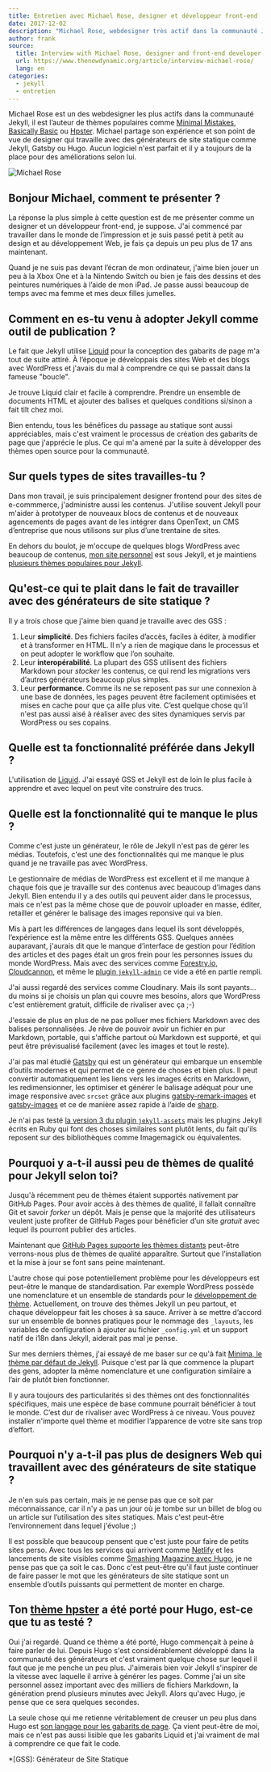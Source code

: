 ```yaml
---
title: Entretien avec Michael Rose, designer et développeur front-end
date: 2017-12-02
description: "Michael Rose, webdesigner très actif dans la communauté Jekyll, partage son retour d’expérience sur les générateurs de site statique."
author: frank
source:
  title: Interview with Michael Rose, designer and front-end developer
  url: https://www.thenewdynamic.org/article/interview-michael-rose/
  lang: en
categories:
  - jekyll
  - entretien
---
```

Michael Rose est un des webdesigner les plus actifs dans la communauté Jekyll, il est l’auteur de thèmes populaires comme [Minimal Mistakes](https://mmistakes.github.io/minimal-mistakes/), [Basically Basic](https://mmistakes.github.io/jekyll-theme-basically-basic/) ou [Hpster](https://mmistakes.github.io/hpstr-jekyll-theme/). Michael partage son expérience et son point de vue de designer qui travaille avec des générateurs de site statique comme Jekyll, Gatsby ou Hugo. Aucun logiciel n'est parfait et il y a toujours de la place pour des améliorations selon lui.

![Michael Rose](https://res.cloudinary.com/jamstatic/image/upload/f_auto,q_auto/v1523347062/jamstatic/michael-rose.jpg "Michael Rose")

## Bonjour Michael, comment te présenter ?

La réponse la plus simple à cette question est de me présenter comme un designer et un développeur front-end, je suppose. J'ai commencé par travailler dans le monde de l’impression et je suis passé petit à petit au design et au développement Web, je fais ça depuis un peu plus de 17 ans maintenant.

Quand je ne suis pas devant l’écran de mon ordinateur, j'aime bien jouer un peu à la Xbox One et à la Nintendo Switch ou bien je fais des dessins et des peintures numériques à l’aide de mon iPad. Je passe aussi beaucoup de temps avec ma femme et mes deux filles jumelles.

## Comment en es-tu venu à adopter Jekyll comme outil de publication ?

Le fait que Jekyll utilise [Liquid](https://shopify.github.io/liquid/) pour la conception des gabarits de page m'a tout de suite attiré. À l’époque je développais des sites Web et des blogs avec WordPress et j'avais du mal à comprendre ce qui se passait dans la fameuse "boucle".

Je trouve Liquid clair et facile à comprendre. Prendre un ensemble de documents HTML et ajouter des balises et quelques conditions si/sinon a fait tilt chez moi.

Bien entendu, tous les bénéfices du passage au statique sont aussi appréciables, mais c'est vraiment le processus de création des gabarits de page que j'apprécie le plus. Ce qui m'a amené par la suite à développer des thèmes open source pour la communauté.

## Sur quels types de sites travailles-tu ?

Dans mon travail, je suis principalement designer frontend pour des sites de e-commmerce, j'administre aussi les contenus. J'utilise souvent Jekyll pour m'aider à prototyper de nouveaux blocs de contenus et de nouveaux agencements de pages avant de les intégrer dans OpenText, un CMS d’entreprise que nous utilisons sur plus d’une trentaine de sites.

En dehors du boulot, je m'occupe de quelques blogs WordPress avec beaucoup de contenus, [mon site personnel](https://mademistakes.com/) est sous Jekyll, et je maintiens [plusieurs thèmes populaires pour Jekyll](https://mademistakes.com/work/jekyll-themes/).

## Qu'est-ce qui te plait dans le fait de travailler avec des générateurs de site statique ?

Il y a trois chose que j'aime bien quand je travaille avec des GSS :

1. Leur **simplicité**. Des fichiers faciles d’accès, faciles à éditer, à modifier et à transformer en HTML. Il n'y a rien de magique dans le processus et on peut adopter le workflow que l’on souhaite.
2. Leur **interopérabilité**. La plupart des GSS utilisent des fichiers Markdown pour _stocker_ les contenus, ce qui rend les migrations vers d’autres générateurs beaucoup plus simples.
3. Leur **performance**. Comme ils ne se reposent pas sur une connexion à une base de données, les pages peuvent être facilement optimisées et mises en cache pour que ça aille plus vite. C’est quelque chose qu'il n'est pas aussi aisé à réaliser avec des sites dynamiques servis par WordPress ou ses copains.

## Quelle est ta fonctionnalité préférée dans Jekyll ?

L'utilisation de [Liquid](https://shopify.github.io/liquid/). J'ai essayé GSS et Jekyll est de loin le plus facile à apprendre et avec lequel on peut vite construire des trucs.

## Quelle est la fonctionnalité qui te manque le plus ?

Comme c'est juste un générateur, le rôle de Jekyll n'est pas de gérer les médias. Toutefois, c'est une des fonctionnalités qui me manque le plus quand je ne travaille pas avec WordPress.

Le gestionnaire de médias de WordPress est excellent et il me manque à chaque fois que je travaille sur des contenus avec beaucoup d’images dans Jekyll. Bien entendu il y a des outils qui peuvent aider dans le processus, mais ce n'est pas la même chose que de pouvoir uploader en masse, éditer, retailler et générer le balisage des images reponsive qui va bien.

Mis à part les différences de langages dans lequel ils sont développés, l’expérience est la même entre les différents GSS. Quelques années auparavant, j'aurais dit que le manque d’interface de gestion pour l’édition des articles et des pages était un gros frein pour les personnes issues du monde WordPress. Mais avec des services comme [Forestry.io](https://forestry.io), [Cloudcannon](https://cloudcannon.com), et même le [plugin `jekyll-admin`](https://github.com/jekyll/jekyll-admin/) ce vide a été en partie rempli.

J'ai aussi regardé des services comme Cloudinary. Mais ils sont payants… du moins si je choisis un plan qui couvre mes besoins, alors que WordPress c'est entièrement gratuit, difficile de rivaliser avec ça ;-)

J'essaie de plus en plus de ne pas polluer mes fichiers Markdown avec des balises personnalisées. Je rêve de pouvoir avoir un fichier en pur Markdown, portable, qui s'affiche partout où Markdown est supporté, et qui peut être prévisualisé facilement (avec les images et tout le reste).

J'ai pas mal étudié [Gatsby](https://www.gatsbyjs.org/) qui est un générateur qui embarque un ensemble d’outils modernes et qui permet de ce genre de choses et bien plus. Il peut convertir automatiquement les liens vers les images écrits en Markdown, les redimensionner, les optimiser et générer le balisage adéquat pour une image responsive avec `srcset` grâce aux plugins [gatsby-remark-images](https://www.gatsbyjs.org/packages/gatsby-remark-images/) et [gatsby-images](https://www.gatsbyjs.org/packages/gatsby-image/) et ce de manière assez rapide à l’aide de [sharp](https://github.com/lovell/sharp).

Je n'ai pas testé [la version 3 du plugin `jekyll-assets`](https://envygeeks.io/2017/11/21/jekyll-assets-3-released) mais les plugins Jekyll écrits en Ruby qui font des choses similaires sont plutôt lents, du fait qu'ils reposent sur des bibliothèques comme Imagemagick ou équivalentes.

## Pourquoi y a-t-il aussi peu de thèmes de qualité pour Jekyll selon toi?

Jusqu'à récemment peu de thèmes étaient supportés nativement par GitHub Pages. Pour avoir accès à des thèmes de qualité, il fallait connaître Git et savoir _forker_ un dépôt. Mais je pense que la majorité des utilisateurs veulent juste profiter de GitHub Pages pour bénéficier d’un site _gratuit_ avec lequel ils pourront publier des articles.

Maintenant que [GitHub Pages supporte les thèmes distants](https://github.com/blog/2464-use-any-theme-with-github-pages) peut-être verrons-nous plus de thèmes de qualité apparaître. Surtout que l’installation et la mise à jour se font sans peine maintenant.

L'autre chose qui pose potentiellement problème pour les développeurs est peut-être le manque de standardisation. Par exemple WordPress possède une nomenclature et un ensemble de standards pour le [développement de thème](https://codex.wordpress.org/Theme_Development). Actuellement, on trouve des thèmes Jekyll un peu partout, et chaque développeur fait les choses à sa sauce. Arriver à se mettre d’accord sur un ensemble de bonnes pratiques pour le nommage des `_layouts`, les variables de configuration à ajouter au fichier `_config.yml` et un support natif de i18n dans Jekyll, aiderait pas mal je pense.

Sur mes derniers thèmes, j'ai essayé de me baser sur ce qu'à fait [Minima, le thème par défaut de Jekyll](https://github.com/jekyll/minima/). Puisque c'est par là que commence la plupart des gens, adopter la même nomenclature et une configuration similaire a l’air de plutôt bien fonctionner.

Il y aura toujours des particularités si des thèmes ont des fonctionnalités spécifiques, mais une espèce de base commune pourrait bénéficier à tout le monde. C’est dur de rivaliser avec WordPress à ce niveau. Vous pouvez installer n'importe quel thème et modifier l’apparence de votre site sans trop d’effort.

## Pourquoi n'y a-t-il pas plus de designers Web qui travaillent avec des générateurs de site statique ?

Je n'en suis pas certain, mais je ne pense pas que ce soit par méconnaissance, car il n'y a pas un jour où je tombe sur un billet de blog ou un article sur l’utilisation des sites statiques. Mais c'est peut-être l’environnement dans lequel j'évolue ;)

Il est possible que beaucoup pensent que c'est juste pour faire de petits sites perso. Avec tous les services qui arrivent comme [Netlify](https://netlify.com) et les lancements de site visibles comme [Smashing Magazine avec Hugo](page:post/smashing-mag-va-dix-fois-plus-vite), je ne pense pas que ça soit le cas. Donc c'est peut-être qu'il faut juste continuer de faire passer le mot que les générateurs de site statique sont un ensemble d’outils puissants qui permettent de monter en charge.

## Ton [thème hpster](https://dldx.github.io/hpstr-hugo-theme/) a été porté pour Hugo, est-ce que tu as testé ?

Oui j'ai regardé. Quand ce thème a été porté, Hugo commençait à peine à faire parler de lui. Depuis Hugo s'est considérablement développé dans la communauté des générateurs et c'est vraiment quelque chose sur lequel il faut que je me penche un peu plus. J'aimerais bien voir Jekyll s'inspirer de la vitesse avec laquelle il arrive à générer les pages. Comme j'ai un site personnel assez important avec des milliers de fichiers Markdown, la génération prend plusieurs minutes avec Jekyll. Alors qu'avec Hugo, je pense que ce sera quelques secondes.

La seule chose qui me retienne véritablement de creuser un peu plus dans Hugo est [son langage pour les gabarits de page](https://gohugo.io/templates/). Ça vient peut-être de moi, mais ce n'est pas aussi lisible que les gabarits Liquid et j'ai vraiment de mal à comprendre ce que fait le code.

*[GSS]: Générateur de Site Statique
